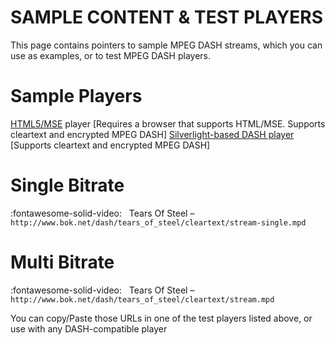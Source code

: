 SAMPLE CONTENT & TEST PLAYERS
=============================

This page contains pointers to sample MPEG DASH streams, which you can use as examples, or to test MPEG DASH players.

# Sample Players

[HTML5/MSE](https://players.akamai.com/players/dashjs) player [Requires a browser that supports HTML/MSE. Supports cleartext and encrypted MPEG DASH]
[Silverlight-based DASH player](http://www.bok.net/dash/players/silverlight) [Supports cleartext and encrypted MPEG DASH]

# Single Bitrate

:fontawesome-solid-video: &nbsp; Tears Of Steel – `http://www.bok.net/dash/tears_of_steel/cleartext/stream-single.mpd`

# Multi Bitrate

:fontawesome-solid-video: &nbsp; Tears Of Steel – `http://www.bok.net/dash/tears_of_steel/cleartext/stream.mpd`

You can copy/Paste those URLs in one of the test players listed above, or use with any DASH-compatible player
